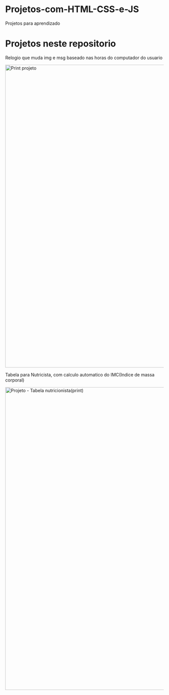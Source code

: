 # Projetos-com-HTML-CSS-e-JS
Projetos para aprendizado
<h1>Projetos neste repositorio</h1>
<p>Relogio que muda img e msg baseado nas horas do computador do usuario</p>
<img width="960" alt="Print projeto" src="https://user-images.githubusercontent.com/79863439/138331218-ec4005d4-5aba-4d47-8a05-e93fefe6f481.PNG">

<p>Tabela para Nutricista, com calculo automatico do IMC(Indice de massa corporal)</p>
<img width="960" alt="Projeto - Tabela nutricionista(print)" src="https://user-images.githubusercontent.com/79863439/138331766-9f4cbe90-1652-4777-9973-bb09cc7b0e93.PNG">
